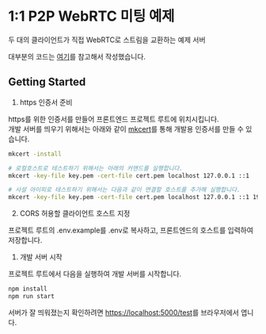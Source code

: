# 1:1 P2P WebRTC 미팅 예제 

두 대의 클라이언트가 직접 WebRTC로 스트림을 교환하는 예제 서버

대부분의 코드는 [여기](https://millo-l.github.io/WebRTC-%EA%B5%AC%ED%98%84%ED%95%98%EA%B8%B0-1-1-P2P/)를 참고해서 작성했습니다.

## Getting Started

1. https 인증서 준비

https를 위한 인증서를 만들어 프론트엔드 프로젝트 루트에 위치시킵니다.  
개발 서버를 띄우기 위해서는 아래와 같이 [mkcert](https://github.com/FiloSottile/mkcert)를 통해 개발용 인증서를 만들 수 있습니다.

```bash
mkcert -install

# 로컬호스트로 테스트하기 위해서는 아래의 커맨드를 실행합니다.
mkcert -key-file key.pem -cert-file cert.pem localhost 127.0.0.1 ::1

# 사설 아이피로 테스트하기 위해서는 다음과 같이 연결할 호스트를 추가해 실행합니다.
mkcert -key-file key.pem -cert-file cert.pem localhost 127.0.0.1 ::1 192.168.1.74
```

2. CORS 허용할 클라이언트 호스트 지정

프로젝트 루트의 .env.example를 .env로 복사하고, 프론트엔드의 호스트를 입력하여 저장합니다.

1. 개발 서버 시작

프로젝트 루트에서 다음을 실행하여 개발 서버를 시작합니다.

```bash
npm install
npm run start
```

서버가 잘 띄워졌는지 확인하려면 [https://localhost:5000/test](https://localhost:5000/test)를 브라우저에서 엽니다.